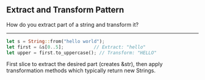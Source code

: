 ## Extract and Transform Pattern

How do you extract part of a string and transform it?

---

```rust
let s = String::from("hello world");
let first = &s[0..5];           // Extract: "hello"
let upper = first.to_uppercase(); // Transform: "HELLO"
```
First slice to extract the desired part (creates &str), then apply transformation methods which typically return new Strings.

